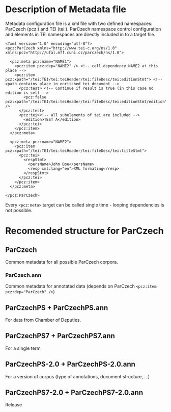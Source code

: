 # Description of Metadata file

Metadata configuration file is a xml file with two defined namespaces: ParCzech (pcz:) and TEI (tei:). ParCzech namespace control configuration and elements in TEI namespaces are directly included in to a target file.


```
<?xml version="1.0" encoding="utf-8"?>
<pcz:ParCzech xmlns="http://www.tei-c.org/ns/1.0" xmlns:pcz="http://ufal.mff.cuni.cz/parczech/ns/1.0">

  <pcz:meta pcz:name="NAME1">
    <pcz:item pcz:dep="NAME2" /> <!-- call dependency NAME2 at this place -->
    <pcz:item pcz:xpath="/tei:TEI/tei:teiHeader/tei:fileDesc/tei:editionStmt"> <!-- xpath contains place in enritched tei document -->
      <pcz:test> <!-- Continue if result is true (in this case no edition is set) -->
        <pcz:false pcz:xpath="/tei:TEI/tei:teiHeader/tei:fileDesc/tei:editionStmt/edition" />
      </pcz:test>
      <pcz:tei><!-- all subelements of tei are included -->
        <edition>TEST A</edition>
      </pcz:tei>
    </pcz:item>
  </pcz:meta>

  <pcz:meta pcz:name="NAME2">
    <pcz:item pcz:xpath="/tei:TEI/tei:teiHeader/tei:fileDesc/tei:titleStmt">
      <pcz:tei>
        <respStmt>
          <persName>John Doe</persName>
          <resp xml:lang="en">XML formating</resp>
        </respStmt>
      </pcz:tei>
    </pcz:item>
  </pcz:meta>

</pcz:ParCzech>
```

Every `<pcz:meta>` target can be called single time - looping dependencies is not possible.


# Recomended structure for ParCzech

## ParCzech

Common metadata for all possible ParCzech corpora.

### ParCzech.ann

Common metadata for annotated data (depends on ParCzech `<pcz:item pcz:dep="ParCzech" />`)

## ParCzechPS + ParCzechPS.ann

For data from Chamber of Deputies.

## ParCzechPS7 + ParCzechPS7.ann

For a single term

## ParCzechPS-2.0 + ParCzechPS-2.0.ann

For a version of corpus (type of annotations, document structure, ...)

## ParCzechPS7-2.0 + ParCzechPS7-2.0.ann

Release